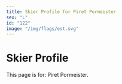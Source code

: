 ```yaml
---
title: Skier Profile for Piret Pormeister
sex: "L"
id: "122"
image: "/img/flags/est.svg" 
---
```


# Skier Profile

This page is for: Piret Pormeister.
    